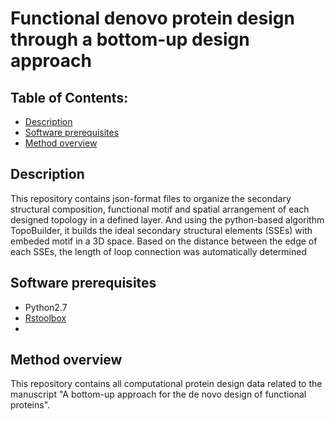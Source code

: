 # Functional denovo protein design through a bottom-up design approach
## Table of Contents: 
- [Description](#description)
- [Software prerequisites](#software_prerequisites)
- [Method overview](#method_overview)
   
## Description
This repository contains json-format files to organize the secondary structural composition, functional motif and spatial arrangement of each designed topology in a defined layer. And using the python-based algorithm TopoBuilder, it builds the ideal secondary structural elements (SSEs) with embeded motif in a 3D space. Based on the distance between the edge of each SSEs, the length of loop connection was automatically determined 
## Software prerequisites

- Python2.7 
- [Rstoolbox](link)
- 

## Method overview

This repository contains all computational protein design data related to the manuscript "A bottom-up approach for the de novo design of functional proteins". 


